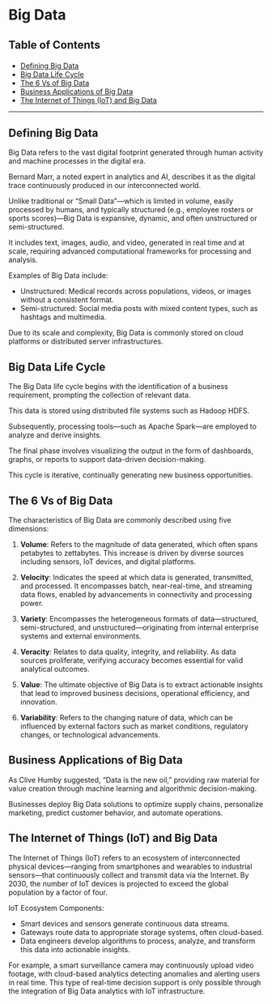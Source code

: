 <h1>Big Data</h1>

<h2>Table of Contents</h2>
<div class="alert alert-block alert-info" style="margin-top: 20px">
  <ul>
    <li><a href="#defining-big-data">Defining Big Data</a></li>
    <li><a href="#big-data-life-cycle">Big Data Life Cycle</a></li>
    <li><a href="#the-6-vs-of-big-data">The 6 Vs of Big Data</a></li>
    <li><a href="#business-applications-of-big-data">Business Applications of Big Data</a></li>
    <li><a href="#the-internet-of-things-and-big-data">The Internet of Things (IoT) and Big Data</a></li>
  </ul>
</div>

<hr>


<h2 id="defining-big-data">Defining Big Data</h2>

Big Data refers to the vast digital footprint generated through human activity and machine processes in the digital era. 

Bernard Marr, a noted expert in analytics and AI, describes it as the digital trace continuously produced in our interconnected world. 

Unlike traditional or “Small Data”—which is limited in volume, easily processed by humans, and typically structured (e.g., employee rosters or sports scores)—Big Data is expansive, dynamic, and often unstructured or semi-structured. 

It includes text, images, audio, and video, generated in real time and at scale, requiring advanced computational frameworks for processing and analysis.

Examples of Big Data include:
- Unstructured: Medical records across populations, videos, or images without a consistent format.
- Semi-structured: Social media posts with mixed content types, such as hashtags and multimedia.

Due to its scale and complexity, Big Data is commonly stored on cloud platforms or distributed server infrastructures.


<h2 id="big-data-life-cycle">Big Data Life Cycle</h2>

The Big Data life cycle begins with the identification of a business requirement, prompting the collection of relevant data. 

This data is stored using distributed file systems such as Hadoop HDFS. 

Subsequently, processing tools—such as Apache Spark—are employed to analyze and derive insights. 

The final phase involves visualizing the output in the form of dashboards, graphs, or reports to support data-driven decision-making. 

This cycle is iterative, continually generating new business opportunities.


<h2 id="the-6-vs-of-big-data">The 6 Vs of Big Data</h2>

The characteristics of Big Data are commonly described using five dimensions:

1. **Volume**: Refers to the magnitude of data generated, which often spans petabytes to zettabytes. This increase is driven by diverse sources including sensors, IoT devices, and digital platforms.

2. **Velocity**: Indicates the speed at which data is generated, transmitted, and processed. It encompasses batch, near-real-time, and streaming data flows, enabled by advancements in connectivity and processing power.

3. **Variety**: Encompasses the heterogeneous formats of data—structured, semi-structured, and unstructured—originating from internal enterprise systems and external environments.

4. **Veracity**: Relates to data quality, integrity, and reliability. As data sources proliferate, verifying accuracy becomes essential for valid analytical outcomes.

5. **Value**: The ultimate objective of Big Data is to extract actionable insights that lead to improved business decisions, operational efficiency, and innovation.

6. **Variability**: Refers to the changing nature of data, which can be influenced by external factors such as market conditions, regulatory changes, or technological advancements.



<h2 id="business-applications-of-big-data">Business Applications of Big Data</h2>

As Clive Humby suggested, “Data is the new oil,” providing raw material for value creation through machine learning and algorithmic decision-making. 

Businesses deploy Big Data solutions to optimize supply chains, personalize marketing, predict customer behavior, and automate operations. 


<h2 id="the-internet-of-things-and-big-data">The Internet of Things (IoT) and Big Data</h2>

The Internet of Things (IoT) refers to an ecosystem of interconnected physical devices—ranging from smartphones and wearables to industrial sensors—that continuously collect and transmit data via the Internet. By 2030, the number of IoT devices is projected to exceed the global population by a factor of four.

IoT Ecosystem Components:

- Smart devices and sensors generate continuous data streams.
- Gateways route data to appropriate storage systems, often cloud-based.
- Data engineers develop algorithms to process, analyze, and transform this data into actionable insights.

For example, a smart surveillance camera may continuously upload video footage, with cloud-based analytics detecting anomalies and alerting users in real time. This type of real-time decision support is only possible through the integration of Big Data analytics with IoT infrastructure.

